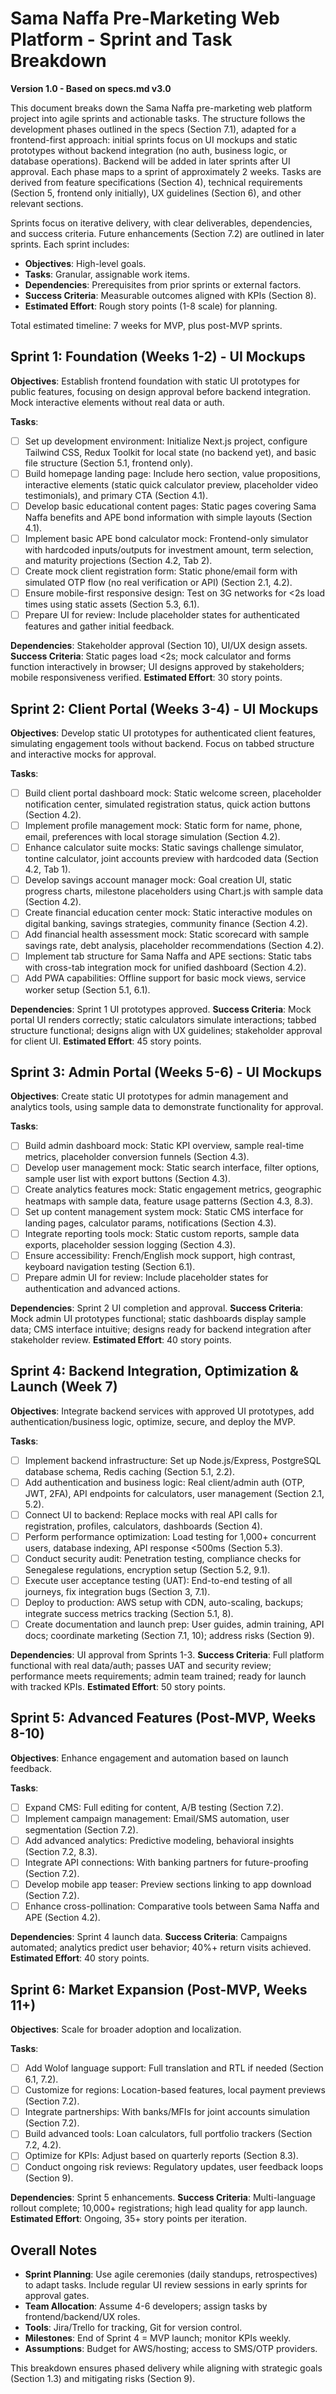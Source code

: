 # Sama Naffa Pre-Marketing Web Platform - Sprint and Task Breakdown

**Version 1.0 - Based on specs.md v3.0**

This document breaks down the Sama Naffa pre-marketing web platform project into agile sprints and actionable tasks. The structure follows the development phases outlined in the specs (Section 7.1), adapted for a frontend-first approach: initial sprints focus on UI mockups and static prototypes without backend integration (no auth, business logic, or database operations). Backend will be added in later sprints after UI approval. Each phase maps to a sprint of approximately 2 weeks. Tasks are derived from feature specifications (Section 4), technical requirements (Section 5, frontend only initially), UX guidelines (Section 6), and other relevant sections.

Sprints focus on iterative delivery, with clear deliverables, dependencies, and success criteria. Future enhancements (Section 7.2) are outlined in later sprints. Each sprint includes:
- **Objectives**: High-level goals.
- **Tasks**: Granular, assignable work items.
- **Dependencies**: Prerequisites from prior sprints or external factors.
- **Success Criteria**: Measurable outcomes aligned with KPIs (Section 8).
- **Estimated Effort**: Rough story points (1-8 scale) for planning.

Total estimated timeline: 7 weeks for MVP, plus post-MVP sprints.

## Sprint 1: Foundation (Weeks 1-2) - UI Mockups
**Objectives**: Establish frontend foundation with static UI prototypes for public features, focusing on design approval before backend integration. Mock interactive elements without real data or auth.

**Tasks**:
- [ ] Set up development environment: Initialize Next.js project, configure Tailwind CSS, Redux Toolkit for local state (no backend yet), and basic file structure (Section 5.1, frontend only).
- [ ] Build homepage landing page: Include hero section, value propositions, interactive elements (static quick calculator preview, placeholder video testimonials), and primary CTA (Section 4.1).
- [ ] Develop basic educational content pages: Static pages covering Sama Naffa benefits and APE bond information with simple layouts (Section 4.1).
- [ ] Implement basic APE bond calculator mock: Frontend-only simulator with hardcoded inputs/outputs for investment amount, term selection, and maturity projections (Section 4.2, Tab 2).
- [ ] Create mock client registration form: Static phone/email form with simulated OTP flow (no real verification or API) (Section 2.1, 4.2).
- [ ] Ensure mobile-first responsive design: Test on 3G networks for <2s load times using static assets (Section 5.3, 6.1).
- [ ] Prepare UI for review: Include placeholder states for authenticated features and gather initial feedback.

**Dependencies**: Stakeholder approval (Section 10), UI/UX design assets.
**Success Criteria**: Static pages load <2s; mock calculator and forms function interactively in browser; UI designs approved by stakeholders; mobile responsiveness verified.
**Estimated Effort**: 30 story points.

## Sprint 2: Client Portal (Weeks 3-4) - UI Mockups
**Objectives**: Develop static UI prototypes for authenticated client features, simulating engagement tools without backend. Focus on tabbed structure and interactive mocks for approval.

**Tasks**:
- [ ] Build client portal dashboard mock: Static welcome screen, placeholder notification center, simulated registration status, quick action buttons (Section 4.2).
- [ ] Implement profile management mock: Static form for name, phone, email, preferences with local storage simulation (Section 4.2).
- [ ] Enhance calculator suite mocks: Static savings challenge simulator, tontine calculator, joint accounts preview with hardcoded data (Section 4.2, Tab 1).
- [ ] Develop savings account manager mock: Goal creation UI, static progress charts, milestone placeholders using Chart.js with sample data (Section 4.2).
- [ ] Create financial education center mock: Static interactive modules on digital banking, savings strategies, community finance (Section 4.2).
- [ ] Add financial health assessment mock: Static scorecard with sample savings rate, debt analysis, placeholder recommendations (Section 4.2).
- [ ] Implement tab structure for Sama Naffa and APE sections: Static tabs with cross-tab integration mock for unified dashboard (Section 4.2).
- [ ] Add PWA capabilities: Offline support for basic mock views, service worker setup (Section 5.1, 6.1).

**Dependencies**: Sprint 1 UI prototypes approved.
**Success Criteria**: Mock portal UI renders correctly; static calculators simulate interactions; tabbed structure functional; designs align with UX guidelines; stakeholder approval for client UI.
**Estimated Effort**: 45 story points.

## Sprint 3: Admin Portal (Weeks 5-6) - UI Mockups
**Objectives**: Create static UI prototypes for admin management and analytics tools, using sample data to demonstrate functionality for approval.

**Tasks**:
- [ ] Build admin dashboard mock: Static KPI overview, sample real-time metrics, placeholder conversion funnels (Section 4.3).
- [ ] Develop user management mock: Static search interface, filter options, sample user list with export buttons (Section 4.3).
- [ ] Create analytics features mock: Static engagement metrics, geographic heatmaps with sample data, feature usage patterns (Section 4.3, 8.3).
- [ ] Set up content management system mock: Static CMS interface for landing pages, calculator params, notifications (Section 4.3).
- [ ] Integrate reporting tools mock: Static custom reports, sample data exports, placeholder session logging (Section 4.3).
- [ ] Ensure accessibility: French/English mock support, high contrast, keyboard navigation testing (Section 6.1).
- [ ] Prepare admin UI for review: Include placeholder states for authentication and advanced actions.

**Dependencies**: Sprint 2 UI completion and approval.
**Success Criteria**: Mock admin UI prototypes functional; static dashboards display sample data; CMS interface intuitive; designs ready for backend integration after stakeholder review.
**Estimated Effort**: 40 story points.

## Sprint 4: Backend Integration, Optimization & Launch (Week 7)
**Objectives**: Integrate backend services with approved UI prototypes, add authentication/business logic, optimize, secure, and deploy the MVP.

**Tasks**:
- [ ] Implement backend infrastructure: Set up Node.js/Express, PostgreSQL database schema, Redis caching (Section 5.1, 2.2).
- [ ] Add authentication and business logic: Real client/admin auth (OTP, JWT, 2FA), API endpoints for calculators, user management (Section 2.1, 5.2).
- [ ] Connect UI to backend: Replace mocks with real API calls for registration, profiles, calculators, dashboards (Section 4).
- [ ] Perform performance optimization: Load testing for 1,000+ concurrent users, database indexing, API response <500ms (Section 5.3).
- [ ] Conduct security audit: Penetration testing, compliance checks for Senegalese regulations, encryption setup (Section 5.2, 9.1).
- [ ] Execute user acceptance testing (UAT): End-to-end testing of all journeys, fix integration bugs (Section 3, 7.1).
- [ ] Deploy to production: AWS setup with CDN, auto-scaling, backups; integrate success metrics tracking (Section 5.1, 8).
- [ ] Create documentation and launch prep: User guides, admin training, API docs; coordinate marketing (Section 7.1, 10); address risks (Section 9).

**Dependencies**: UI approval from Sprints 1-3.
**Success Criteria**: Full platform functional with real data/auth; passes UAT and security review; performance meets requirements; admin team trained; ready for launch with tracked KPIs.
**Estimated Effort**: 50 story points.

## Sprint 5: Advanced Features (Post-MVP, Weeks 8-10)
**Objectives**: Enhance engagement and automation based on launch feedback.

**Tasks**:
- [ ] Expand CMS: Full editing for content, A/B testing (Section 7.2).
- [ ] Implement campaign management: Email/SMS automation, user segmentation (Section 7.2).
- [ ] Add advanced analytics: Predictive modeling, behavioral insights (Section 7.2, 8.3).
- [ ] Integrate API connections: With banking partners for future-proofing (Section 7.2).
- [ ] Develop mobile app teaser: Preview sections linking to app download (Section 7.2).
- [ ] Enhance cross-pollination: Comparative tools between Sama Naffa and APE (Section 4.2).

**Dependencies**: Sprint 4 launch data.
**Success Criteria**: Campaigns automated; analytics predict user behavior; 40%+ return visits achieved.
**Estimated Effort**: 40 story points.

## Sprint 6: Market Expansion (Post-MVP, Weeks 11+)
**Objectives**: Scale for broader adoption and localization.

**Tasks**:
- [ ] Add Wolof language support: Full translation and RTL if needed (Section 6.1, 7.2).
- [ ] Customize for regions: Location-based features, local payment previews (Section 7.2).
- [ ] Integrate partnerships: With banks/MFIs for joint accounts simulation (Section 7.2).
- [ ] Build advanced tools: Loan calculators, full portfolio trackers (Section 7.2, 4.2).
- [ ] Optimize for KPIs: Adjust based on quarterly reports (Section 8.3).
- [ ] Conduct ongoing risk reviews: Regulatory updates, user feedback loops (Section 9).

**Dependencies**: Sprint 5 enhancements.
**Success Criteria**: Multi-language rollout complete; 10,000+ registrations; high lead quality for app launch.
**Estimated Effort**: Ongoing, 35+ story points per iteration.

## Overall Notes
- **Sprint Planning**: Use agile ceremonies (daily standups, retrospectives) to adapt tasks. Include regular UI review sessions in early sprints for approval gates.
- **Team Allocation**: Assume 4-6 developers; assign tasks by frontend/backend/UX roles.
- **Tools**: Jira/Trello for tracking, Git for version control.
- **Milestones**: End of Sprint 4 = MVP launch; monitor KPIs weekly.
- **Assumptions**: Budget for AWS/hosting; access to SMS/OTP providers.

This breakdown ensures phased delivery while aligning with strategic goals (Section 1.3) and mitigating risks (Section 9).

